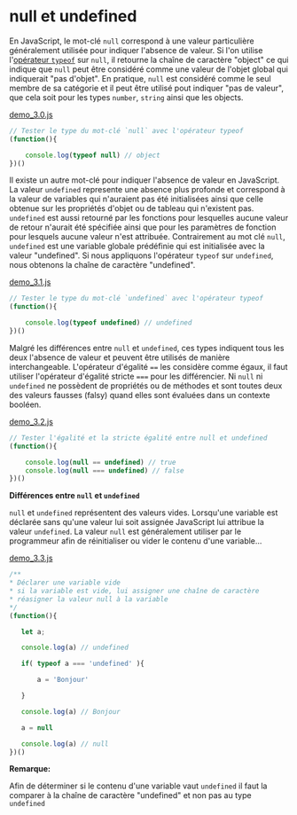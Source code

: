 # null et undefined

En JavaScript, le mot-clé `null` correspond à une valeur particulière généralement utilisée pour indiquer l'absence de valeur. Si l'on utilise l'[opérateur `typeof`](https://developer.mozilla.org/fr/docs/Web/JavaScript/Reference/Op%C3%A9rateurs/L_op%C3%A9rateur_typeof) sur `null`, il retourne la chaîne de caractère "object" ce qui indique que `null` peut être considéré comme une valeur de l'objet global qui indiquerait "pas d'objet". En pratique, `null` est considéré comme le seul membre de sa catégorie et il peut être utilisé pout indiquer "pas de valeur", que cela soit pour les types `number`, `string` ainsi que les objects.

[demo_3.0.js](./demo_3.0.js)
```javascript
// Tester le type du mot-clé `null` avec l'opérateur typeof
(function(){

    console.log(typeof null) // object
})()
```
Il existe un autre mot-clé pour indiquer l'absence de valeur en JavaScript. La valeur `undefined` represente une absence plus profonde et correspond à la valeur de variables qui n'auraient pas été initialisées ainsi que celle obtenue sur les propriétés d'objet ou de tableau qui n'existent pas. `undefined` est aussi retourné par les fonctions pour lesquelles aucune valeur de retour n'aurait été spécifiée ainsi que pour les paramètres de fonction pour lesquels aucune valeur n'est attribuée. Contrairement au mot clé `null`, `undefined` est une variable globale prédéfinie qui est initialisée avec la valeur "undefined". Si nous appliquons l'opérateur `typeof` sur `undefined`, nous obtenons la chaîne de caractère "undefined".

[demo_3.1.js](./demo_3.1.js)
```javascript
// Tester le type du mot-clé `undefined` avec l'opérateur typeof
(function(){

    console.log(typeof undefined) // undefined
})()
```
Malgré les différences entre  `null` et `undefined`, ces types indiquent tous les deux l'absence de valeur et peuvent être utilisés de manière interchangeable. L'opérateur d'égalité `==` les considère comme égaux, il faut utiliser l'opérateur d'égalité stricte `===` pour les différencier. Ni `null` ni `undefined` ne possèdent de propriétés ou de méthodes et sont toutes deux des valeurs fausses (falsy) quand elles sont évaluées dans un contexte booléen.

[demo_3.2.js](./demo_3.2.js)
````javascript
// Tester l'égalité et la stricte égalité entre null et undefined 
(function(){

    console.log(null == undefined) // true
    console.log(null === undefined) // false
})()
````
**Différences entre `null` et `undefined`**

 `null` et `undefined` représentent des valeurs vides. Lorsqu'une variable est déclarée sans qu'une valeur lui soit assignée JavaScript lui attribue la valeur `undefined`. La valeur `null` est généralement utiliser par le programmeur afin de réinitialiser ou vider le contenu d'une variable...

[demo_3.3.js](./demo_3.3.js)
 ```javascript
/**
* Déclarer une variable vide
* si la variable est vide, lui assigner une chaîne de caractère
* réasigner la valeur null à la variable
*/
(function(){

    let a;

    console.log(a) // undefined

    if( typeof a === 'undefined' ){

        a = 'Bonjour'

    }

    console.log(a) // Bonjour

    a = null

    console.log(a) // null
})()
```

__Remarque:__ 

Afin de déterminer si le contenu d'une variable vaut `undefined` il faut la comparer à la chaîne de caractère "undefined" et non pas au type `undefined`













